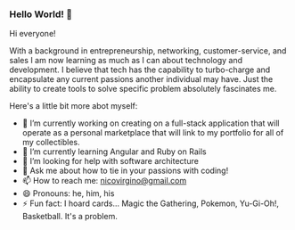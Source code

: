 ### Hello World! 👋

Hi everyone!

With a background in entrepreneurship, networking, customer-service, and sales I am now learning as much as I can about technology and development. I believe that tech has the capability to turbo-charge and encapsulate any current passions another individual may have. Just the ability to create tools to solve specific problem absolutely fascinates me.

Here's a little bit more abot myself:

- 🔭 I’m currently working on creating on a full-stack application that will operate as a personal marketplace that will link to my portfolio for all of my collectibles.
- 🌱 I’m currently learning Angular and Ruby on Rails
- 🤔 I’m looking for help with software architecture
- 💬 Ask me about how to tie in your passions with coding!
- 📫 How to reach me: nicovirgino@gmail.com
- 😄 Pronouns: he, him, his
- ⚡ Fun fact: I hoard cards... Magic the Gathering, Pokemon, Yu-Gi-Oh!, Basketball. It's a problem.

